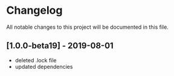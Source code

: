 # Changelog
All notable changes to this project will be documented in this file.

## [1.0.0-beta19] - 2019-08-01

* deleted .lock file
* updated dependencies